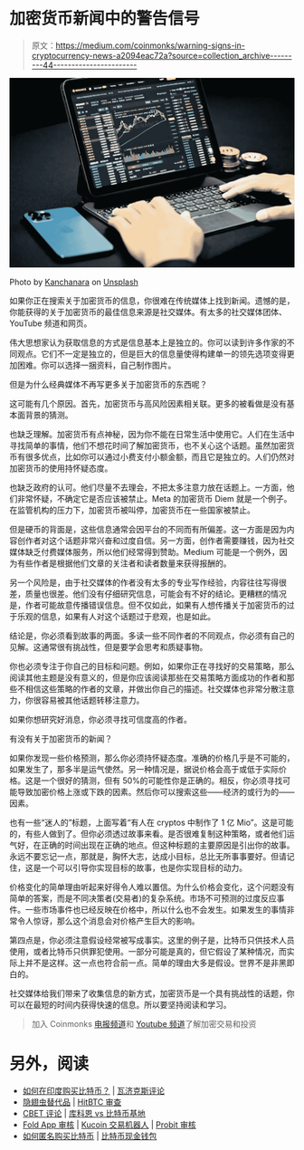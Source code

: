 # 加密货币新闻中的警告信号

> 原文：<https://medium.com/coinmonks/warning-signs-in-cryptocurrency-news-a2094eac72a?source=collection_archive---------44----------------------->

![](img/1fd56ec9fe148b78522c47a59bfc546c.png)

Photo by [Kanchanara](https://unsplash.com/@kanchanara?utm_source=unsplash&utm_medium=referral&utm_content=creditCopyText) on [Unsplash](https://unsplash.com/s/photos/cryptocurrency?utm_source=unsplash&utm_medium=referral&utm_content=creditCopyText)

如果你正在搜索关于加密货币的信息，你很难在传统媒体上找到新闻。遗憾的是，你能获得的关于加密货币的最佳信息来源是社交媒体。有太多的社交媒体团体、YouTube 频道和网页。

伟大思想家认为获取信息的方式是信息基本上是独立的。你可以读到许多作家的不同观点。它们不一定是独立的，但是巨大的信息量使得构建单一的领先选项变得更加困难。你可以选择一捆资料，自己制作图片。

但是为什么经典媒体不再写更多关于加密货币的东西呢？

这可能有几个原因。首先，加密货币与高风险因素相关联。更多的被看做是没有基本面背景的猜测。

也缺乏理解。加密货币有点神秘，因为你不能在日常生活中使用它。人们在生活中寻找简单的事情，他们不想花时间了解加密货币，也不关心这个话题。虽然加密货币有很多优点，比如你可以通过小费支付小额金额，而且它是独立的。人们仍然对加密货币的使用持怀疑态度。

也缺乏政府的认可。他们尽量不去理会，不把太多注意力放在话题上。一方面，他们非常怀疑，不确定它是否应该被禁止。Meta 的加密货币 Diem 就是一个例子。在监管机构的压力下，加密货币被叫停，加密货币在一些国家被禁止。

但是硬币的背面是，这些信息通常会因平台的不同而有所偏差。这一方面是因为内容创作者对这个话题非常兴奋和过度自信。另一方面，创作者需要赚钱，因为社交媒体缺乏付费媒体服务，所以他们经常得到赞助。Medium 可能是一个例外，因为有些作者是根据他们文章的关注者和读者数量来获得报酬的。

另一个风险是，由于社交媒体的作者没有太多的专业写作经验，内容往往写得很差，质量也很差。他们没有仔细研究信息，可能会有不好的结论。更糟糕的情况是，作者可能故意传播错误信息。但不仅如此，如果有人想传播关于加密货币的过于乐观的信息，如果有人对这个话题过于悲观，也是如此。

结论是，你必须看到故事的两面。多读一些不同作者的不同观点，你必须有自己的见解。这通常很有挑战性，但是要学会思考和质疑事物。

你也必须专注于你自己的目标和问题。例如，如果你正在寻找好的交易策略，那么阅读其他主题是没有意义的，但是你应该阅读那些在交易策略方面成功的作者和那些不相信这些策略的作者的文章，并做出你自己的描述。社交媒体也非常分散注意力，你很容易被其他话题转移注意力。

如果你想研究好消息，你必须寻找可信度高的作者。

有没有关于加密货币的新闻？

如果你发现一些价格预测，那么你必须持怀疑态度。准确的价格几乎是不可能的，如果发生了，那多半是运气使然。另一种情况是，据说价格会高于或低于实际价格。这是一个很好的猜测，但有 50%的可能性你是正确的。相反，你必须寻找可能导致加密价格上涨或下跌的因素。然后你可以搜索这些——经济的或行为的——因素。

也有一些“迷人的”标题，上面写着“有人在 cryptos 中制作了 1 亿 Mio”。这是可能的，有些人做到了。但你必须透过故事来看。是否很难复制这种策略，或者他们运气好，在正确的时间出现在正确的地点。但这种标题的主要原因是引出你的故事。永远不要忘记一点，那就是，胸怀大志，达成小目标，总比无所事事要好。但请记住，这是一个可以引导你实现目标的故事，也是你实现目标的动力。

价格变化的简单理由听起来好得令人难以置信。为什么价格会变化，这个问题没有简单的答案，而是不同决策者(交易者)的复杂系统。市场不可预测的过度反应事件。一些市场事件也已经反映在价格中，所以什么也不会发生。如果发生的事情非常令人惊讶，那么这个消息会对价格产生巨大的影响。

第四点是，你必须注意假设经常被写成事实。这里的例子是，比特币只供技术人员使用，或者比特币只供罪犯使用。一部分可能是真的，但它假设了某种情况，而实际上并不是这样。这一点也符合前一点。简单的理由大多是假设。世界不是非黑即白的。

社交媒体给我们带来了收集信息的新方式，加密货币是一个具有挑战性的话题，你可以在最短的时间内获得快速的信息。所以要坚持阅读和学习。

> 加入 Coinmonks [电报频道](https://t.me/coincodecap)和 [Youtube 频道](https://www.youtube.com/c/coinmonks/videos)了解加密交易和投资

# 另外，阅读

*   [如何在印度购买比特币？](/coinmonks/buy-bitcoin-in-india-feb50ddfef94) | [瓦济克斯评论](/coinmonks/wazirx-review-5c811b074f5b)
*   [隐翅虫替代品](/coinmonks/cryptohopper-alternatives-d67287b16d27) | [HitBTC 审查](/coinmonks/hitbtc-review-c5143c5d53c2)
*   [CBET 评论](https://coincodecap.com/cbet-casino-review) | [库科恩 vs 比特币基地](https://coincodecap.com/kucoin-vs-coinbase)
*   [Fold App 审核](https://coincodecap.com/fold-app-review) | [Kucoin 交易机器人](/coinmonks/kucoin-trading-bot-automate-your-trades-8cf0ca2138e0) | [Probit 审核](https://coincodecap.com/probit-review)
*   [如何匿名购买比特币](https://coincodecap.com/buy-bitcoin-anonymously) | [比特币现金钱包](https://coincodecap.com/bitcoin-cash-wallets)